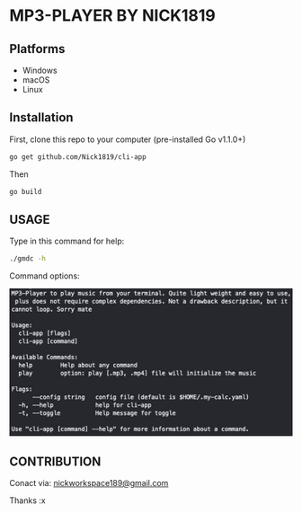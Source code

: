 # MP3-PLAYER BY NICK1819

## Platforms

- Windows
- macOS
- Linux

## Installation

First, clone this repo to your computer (pre-installed Go v1.1.0+)

```sh
go get github.com/Nick1819/cli-app
```

Then

```sh
go build
```

## USAGE

Type in this command for help:

```sh
./gmdc -h
```

Command options:

![Img](docs/docs.jpg)

## CONTRIBUTION

Conact via: nickworkspace189@gmail.com

Thanks :x
